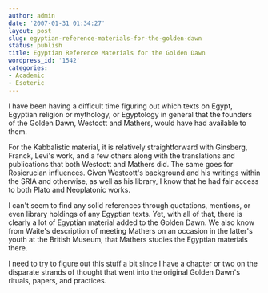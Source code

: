 ```yaml
---
author: admin
date: '2007-01-31 01:34:27'
layout: post
slug: egyptian-reference-materials-for-the-golden-dawn
status: publish
title: Egyptian Reference Materials for the Golden Dawn
wordpress_id: '1542'
categories:
- Academic
- Esoteric
---
```

I have been having a difficult time figuring out which texts on Egypt, Egyptian religion or mythology, or Egyptology in general that the founders of the Golden Dawn, Westcott and Mathers, would have had available to them.

For the Kabbalistic material, it is relatively straightforward with Ginsberg, Franck, Levi's work, and a few others along with the translations and publications that both Westcott and Mathers did. The same goes for Rosicrucian influences. Given Westcott's background and his writings within the SRIA and otherwise, as well as his library, I know that he had fair access to both Plato and Neoplatonic works.

I can't seem to find any solid references through quotations, mentions, or even library holdings of any Egyptian texts. Yet, with all of that, there is clearly a lot of Egyptian material added to the Golden Dawn. We also know from Waite's description of meeting Mathers on an occasion in the latter's youth at the British Museum, that Mathers studies the Egyptian materials there.

I need to try to figure out this stuff a bit since I have a chapter or two on the disparate strands of thought that went into the original Golden Dawn's rituals, papers, and practices.
